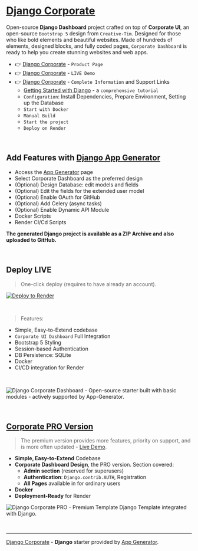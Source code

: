 # [Django Corporate](https://appseed.us/product/corporate-dashboard/django/)

Open-source **Django Dashboard** project crafted on top of **Corporate UI**, an open-source `Bootstrap 5` design from `Creative-Tim`.
Designed for those who like bold elements and beautiful websites. Made of hundreds of elements, designed blocks, and fully coded pages, `Corporate Dashboard` is ready to help you create stunning websites and web apps.

- 👉 [Django Corporate](https://appseed.us/product/corporate-dashboard/django/) - `Product Page`
- 👉 [Django Corporate](https://django-corporate.onrender.com/) - `LIVE Demo` 
- 👉 [Django Corporate](https://app-generator.dev/docs/products/django/corporate-dashboard/index.html) - `Complete Information` and Support Links
  - [Getting Started with Django](https://app-generator.dev/docs/technologies/django/index.html) - a `comprehensive tutorial`
  - `Configuration`: Install Dependencies, Prepare Environment, Setting up the Database 
  - `Start with Docker`
  - `Manual Build`
  - `Start the project`
  - `Deploy on Render`

<br />

## Add Features with [Django App Generator](https://app-generator.dev/tools/django-generator/)

- Access the [App Generator](https://app-generator.dev/tools/django-generator/) page
- Select Corporate Dashboard as the preferred design
- (Optional) Design Database: edit models and fields
- (Optional) Edit the fields for the extended user model
- (Optional) Enable OAuth for GitHub
- (Optional) Add Celery (async tasks)
- (Optional) Enable Dynamic API Module
- Docker Scripts
- Render CI/Cd Scripts

**The generated Django project is available as a ZIP Archive and also uploaded to GitHub.**

<br />

## Deploy LIVE

> One-click deploy (requires to have already an account).

[![Deploy to Render](https://render.com/images/deploy-to-render-button.svg)](https://render.com/deploy)

<br /> 

> Features: 

- Simple, Easy-to-Extend codebase
- `Corporate UI Dashboard` Full Integration 
- Bootstrap 5 Styling 
- Session-based Authentication
- DB Persistence: SQLite
- Docker 
- CI/CD integration for Render 

<br />

![Django Corporate Dashboard - Open-source starter built with basic modules - actively supported by App-Generator.](https://github.com/user-attachments/assets/073eb9b1-c11b-4b64-834f-0381eee080b0)

<br />

## [Corporate PRO Version](https://app-generator.dev/product/corporate-dashboard-pro/django/)

> The premium version provides more features, priority on support, and is more often updated - [Live Demo](https://django-corporate-pro.onrender.com).

- **Simple, Easy-to-Extend** Codebase
- **Corporate Dashboard Design**, the PRO version. Section covered:
  - **Admin section** (reserved for superusers)
  - **Authentication**: `Django.contrib.AUTH`, Registration
  - **All Pages** available in for ordinary users 
- **Docker**
- **Deployment-Ready** for Render 

![Django Corporate  PRO - Premium Template Django Template integrated with Django.](https://github.com/user-attachments/assets/e2385055-3110-4842-b679-36c9a1060e48)

<br />

---
[Django Corporate](https://appseed.us/product/corporate-dashboard/django/) - **Django** starter provided by [App Generator](https://app-generator.dev).
